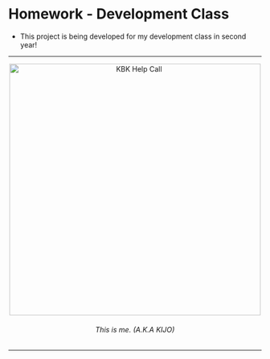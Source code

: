 # Homework - Development Class

<ul>
  <li>This project is being developed for my development class in second year!</li>
</ul>

<hr>

<div align="center">
  <img src="https://cdn.discordapp.com/attachments/1159920769338441778/1355685987564388382/image.png?ex=67e9d476&is=67e882f6&hm=460928d883a01d291ec672eac01136817e3e2b96a7c9745bdf786e631ce00f17" width="500" height="500" alt="KBK Help Call"/>
  <h6>This is me. <i>(A.K.A KIJO)</i></h6>
</div>

<hr>
  
